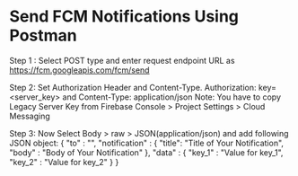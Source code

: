 # Send FCM Notifications Using Postman

Step 1 :
Select POST type and enter request endpoint URL as 
https://fcm.googleapis.com/fcm/send

Step 2:
Set Authorization Header and Content-Type.
Authorization: key=<server_key> and Content-Type: application/json
Note: You have to copy Legacy Server Key from Firebase Console > Project Settings > Cloud Messaging

Step 3:
Now Select Body > raw > JSON(application/json) and add following JSON object:
{
  "to" : "<YOUR FCM TOKEN>",
 "notification" : {
   "title": "Title of Your Notification",
   "body" : "Body of Your Notification"
 },
 "data" : {
   "key_1" : "Value for key_1",
   "key_2" : "Value for key_2"
 }
}
